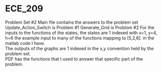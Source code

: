# ECE_209
Problem Set #2
Main file contains the answers to the problem set
Update_Action_Switch is Problem #1
Generate_Grid is Problom #2
For the inputs to the functions of the states, the states are 1 indexed with 
x=1, y=4, h=6 the example input to many of the functions
mapping to 
[5,2,6]. in the matlab code I have.  
The outputs of the graphs are 1 indexed in the x,y convention held by the problem set.  
PDF has the functions that I used to answer that specific part of the problem.
